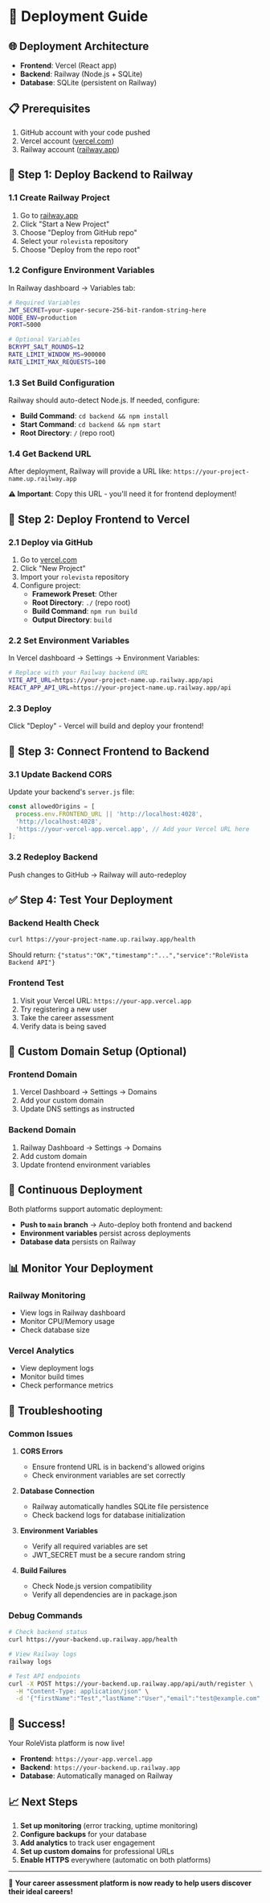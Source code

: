 # 🚀 Deployment Guide

## 🌐 **Deployment Architecture**

- **Frontend**: Vercel (React app)
- **Backend**: Railway (Node.js + SQLite)
- **Database**: SQLite (persistent on Railway)

## 📋 **Prerequisites**

1. GitHub account with your code pushed
2. Vercel account ([vercel.com](https://vercel.com))
3. Railway account ([railway.app](https://railway.app))

## 🎯 **Step 1: Deploy Backend to Railway**

### **1.1 Create Railway Project**
1. Go to [railway.app](https://railway.app)
2. Click "Start a New Project"
3. Choose "Deploy from GitHub repo"
4. Select your `rolevista` repository
5. Choose "Deploy from the repo root"

### **1.2 Configure Environment Variables**
In Railway dashboard → Variables tab:
```bash
# Required Variables
JWT_SECRET=your-super-secure-256-bit-random-string-here
NODE_ENV=production
PORT=5000

# Optional Variables  
BCRYPT_SALT_ROUNDS=12
RATE_LIMIT_WINDOW_MS=900000
RATE_LIMIT_MAX_REQUESTS=100
```

### **1.3 Set Build Configuration**
Railway should auto-detect Node.js. If needed, configure:
- **Build Command**: `cd backend && npm install`
- **Start Command**: `cd backend && npm start`
- **Root Directory**: `/` (repo root)

### **1.4 Get Backend URL**
After deployment, Railway will provide a URL like:
`https://your-project-name.up.railway.app`

**⚠️ Important**: Copy this URL - you'll need it for frontend deployment!

## 🎨 **Step 2: Deploy Frontend to Vercel**

### **2.1 Deploy via GitHub**
1. Go to [vercel.com](https://vercel.com)
2. Click "New Project"
3. Import your `rolevista` repository
4. Configure project:
   - **Framework Preset**: Other
   - **Root Directory**: `./` (repo root)
   - **Build Command**: `npm run build`
   - **Output Directory**: `build`

### **2.2 Set Environment Variables**
In Vercel dashboard → Settings → Environment Variables:
```bash
# Replace with your Railway backend URL
VITE_API_URL=https://your-project-name.up.railway.app/api
REACT_APP_API_URL=https://your-project-name.up.railway.app/api
```

### **2.3 Deploy**
Click "Deploy" - Vercel will build and deploy your frontend!

## 🔗 **Step 3: Connect Frontend to Backend**

### **3.1 Update Backend CORS**
Update your backend's `server.js` file:
```javascript
const allowedOrigins = [
  process.env.FRONTEND_URL || 'http://localhost:4028',
  'http://localhost:4028',
  'https://your-vercel-app.vercel.app', // Add your Vercel URL here
];
```

### **3.2 Redeploy Backend**
Push changes to GitHub → Railway will auto-redeploy

## ✅ **Step 4: Test Your Deployment**

### **Backend Health Check**
```bash
curl https://your-project-name.up.railway.app/health
```
Should return: `{"status":"OK","timestamp":"...","service":"RoleVista Backend API"}`

### **Frontend Test**
1. Visit your Vercel URL: `https://your-app.vercel.app`
2. Try registering a new user
3. Take the career assessment
4. Verify data is being saved

## 🔧 **Custom Domain Setup (Optional)**

### **Frontend Domain**
1. Vercel Dashboard → Settings → Domains
2. Add your custom domain
3. Update DNS settings as instructed

### **Backend Domain**
1. Railway Dashboard → Settings → Domains
2. Add custom domain
3. Update frontend environment variables

## 🔄 **Continuous Deployment**

Both platforms support automatic deployment:
- **Push to `main` branch** → Auto-deploy both frontend and backend
- **Environment variables** persist across deployments
- **Database data** persists on Railway

## 📊 **Monitor Your Deployment**

### **Railway Monitoring**
- View logs in Railway dashboard
- Monitor CPU/Memory usage
- Check database size

### **Vercel Analytics**
- View deployment logs
- Monitor build times
- Check performance metrics

## 🚨 **Troubleshooting**

### **Common Issues**

1. **CORS Errors**
   - Ensure frontend URL is in backend's allowed origins
   - Check environment variables are set correctly

2. **Database Connection**
   - Railway automatically handles SQLite file persistence
   - Check backend logs for database initialization

3. **Environment Variables**
   - Verify all required variables are set
   - JWT_SECRET must be a secure random string

4. **Build Failures**
   - Check Node.js version compatibility
   - Verify all dependencies are in package.json

### **Debug Commands**
```bash
# Check backend status
curl https://your-backend.up.railway.app/health

# View Railway logs
railway logs

# Test API endpoints
curl -X POST https://your-backend.up.railway.app/api/auth/register \
  -H "Content-Type: application/json" \
  -d '{"firstName":"Test","lastName":"User","email":"test@example.com","password":"Password123","acceptTerms":true}'
```

## 🎉 **Success!**

Your RoleVista platform is now live!

- **Frontend**: `https://your-app.vercel.app`
- **Backend**: `https://your-backend.up.railway.app`
- **Database**: Automatically managed on Railway

## 📈 **Next Steps**

1. **Set up monitoring** (error tracking, uptime monitoring)
2. **Configure backups** for your database
3. **Add analytics** to track user engagement
4. **Set up custom domains** for professional URLs
5. **Enable HTTPS** everywhere (automatic on both platforms)

---

🎯 **Your career assessment platform is now ready to help users discover their ideal careers!** 